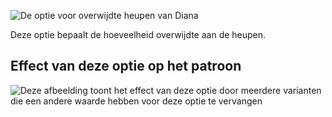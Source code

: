 ![De optie voor overwijdte heupen van Diana](./hipsease.svg)

Deze optie bepaalt de hoeveelheid overwijdte aan de heupen.

## Effect van deze optie op het patroon

![Deze afbeelding toont het effect van deze optie door meerdere varianten die een andere waarde hebben voor deze optie te vervangen](diana_hipsease_sample.svg "Effect van deze optie op het patroon")
